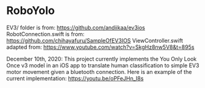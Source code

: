 # RoboYolo

EV3/ folder is from: https://github.com/andiikaa/ev3ios
RobotConnection.swift is from: https://github.com/chihayafuru/SampleOfEV3IOS
ViewController.swift adapted from: https://www.youtube.com/watch?v=SkgHz8nw5V8&t=895s

December 10th, 2020: This project currently implements the You Only Look Once v3 model in an iOS app to translate human classification to simple EV3 motor movement given a bluetooth connection. Here is an example of the current implementation: https://youtu.be/oPFeJHn_I8s

